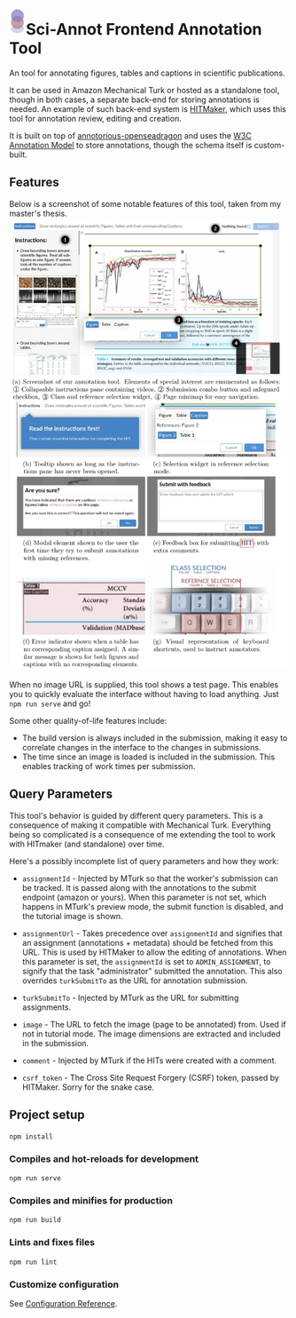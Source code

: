 # ![logo](./README_assets/logo-tiny.webp)Sci-Annot Frontend Annotation Tool
An tool for annotating figures, tables and captions in scientific publications.

It can be used in Amazon Mechanical Turk or hosted as a standalone tool, though in both cases, a separate back-end for storing annotations is needed.
An example of such back-end system is [HITMaker](https://github.com/Dzeri96/sci-annot-HITmaker), which uses this tool for annotation review, editing and creation.

It is built on top of [annotorious-openseadragon](https://github.com/annotorious/annotorious-openseadragon) and uses the [W3C Annotation Model](https://www.w3.org/TR/annotation-model/) to store annotations, though the schema itself is custom-built.
## Features
Below is a screenshot of some notable features of this tool, taken from my master's thesis.
![Screenshot on Sci-Annot features from my master's thesis](./README_assets/Sci-Annot_Features_Thesis_Screenshot.webp)

When no image URL is supplied, this tool shows a test page.
This enables you to quickly evaluate the interface without having to load anything.
Just `npm run serve` and go!

Some other quality-of-life features include:
- The build version is always included in the submission, making it easy to correlate changes in the interface to the changes in submissions.
- The time since an image is loaded is included in the submission.
This enables tracking of work times per submission. 

## Query Parameters
This tool's behavior is guided by different query parameters.
This is a consequence of making it compatible with Mechanical Turk.
Everything being so complicated is a consequence of me extending the tool to work with HITmaker (and standalone) over time.

Here's a possibly incomplete list of query parameters and how they work:

- `assignmentId` - Injected by MTurk so that the worker's submission can be tracked.
It is passed along with the annotations to the submit endpoint (amazon or yours).
When this parameter is not set, which happens in MTurk's preview mode, the submit function is disabled, and the tutorial image is shown.

- `assignmentUrl` - Takes precedence over `assignmentId` and signifies that an assignment (annotations + metadata) should be fetched from this URL.
This is used by HITMaker to allow the editing of annotations.
When this parameter is set, the `assignmentId` is set to `ADMIN_ASSIGNMENT`, to signify that the task "administrator" submitted the annotation.
This also overrides `turkSubmitTo` as the URL for annotation submission.

- `turkSubmitTo` - Injected by MTurk as the URL for submitting assignments.

- `image` - The URL to fetch the image (page to be annotated) from. Used if not in tutorial mode.
The image dimensions are extracted and included in the submission.

- `comment` - Injected by MTurk if the HITs were created with a comment.

- `csrf_token` - The Cross Site Request Forgery (CSRF) token, passed by HITMaker.
Sorry for the snake case.

## Project setup
```
npm install
```

### Compiles and hot-reloads for development
```
npm run serve
```

### Compiles and minifies for production
```
npm run build
```

### Lints and fixes files
```
npm run lint
```

### Customize configuration
See [Configuration Reference](https://cli.vuejs.org/config/).